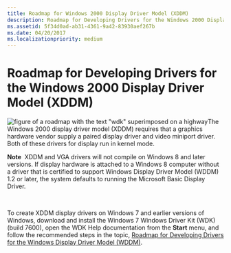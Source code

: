 ```yaml
---
title: Roadmap for Windows 2000 Display Driver Model (XDDM)
description: Roadmap for Developing Drivers for the Windows 2000 Display Driver Model (XDDM)
ms.assetid: 5f34d0ad-ab31-4361-9a42-83930aef267b
ms.date: 04/20/2017
ms.localizationpriority: medium
---
```


# Roadmap for Developing Drivers for the Windows 2000 Display Driver Model (XDDM)


![figure of a roadmap with the text "wdk" superimposed on a highway](images/wdkroadmap-th.png)The Windows 2000 display driver model (XDDM) requires that a graphics hardware vendor supply a paired display driver and video miniport driver. Both of these drivers for display run in kernel mode.

**Note**  XDDM and VGA drivers will not compile on Windows 8 and later versions. If display hardware is attached to a Windows 8 computer without a driver that is certified to support Windows Display Driver Model (WDDM) 1.2 or later, the system defaults to running the Microsoft Basic Display Driver.

 

To create XDDM display drivers on Windows 7 and earlier versions of Windows, download and install the Windows 7 Windows Driver Kit (WDK) (build 7600), open the WDK Help documentation from the **Start** menu, and follow the recommended steps in the topic, [Roadmap for Developing Drivers for the Windows Display Driver Model (WDDM)](roadmap-for-developing-drivers-for-the-windows-vista-display-driver-mo.md).

 

 





